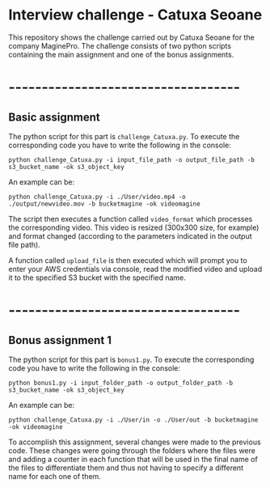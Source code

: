 # Interview challenge - Catuxa Seoane

This repository shows the challenge carried out by Catuxa Seoane for the company MaginePro. The challenge consists of two python scripts containing the main assignment and one of the bonus assignments.

# -----------------------------------
## Basic assignment

The python script for this part is ```challenge_Catuxa.py```. To execute the corresponding code you have to write the following in the console:
```
python challenge_Catuxa.py -i input_file_path -o output_file_path -b s3_bucket_name -ok s3_object_key
```
An example can be:
```
python challenge_Catuxa.py -i ./User/video.mp4 -o ./output/newvideo.mov -b bucketmagine -ok videomagine
```
The script then executes a function called ```video_format``` which processes the corresponding video. This video is resized (300x300 size, for example) and format changed (according to the parameters indicated in the output file path). 

A function called ```upload_file``` is then executed which will prompt you to enter your AWS credentials via console, read the modified video and upload it to the specified S3 bucket with the specified name.

# -----------------------------------

## Bonus assignment 1

The python script for this part is ```bonus1.py```. To execute the corresponding code you have to write the following in the console:
```
python bonus1.py -i input_folder_path -o output_folder_path -b s3_bucket_name -ok s3_object_key
```
An example can be:
```
python challenge_Catuxa.py -i ./User/in -o ./User/out -b bucketmagine -ok videomagine
```
To accomplish this assignment, several changes were made to the previous code. These changes were going through the folders where the files were and adding a counter in each function that will be used in the final name of the files to differentiate them and thus not having to specify a different name for each one of them.
